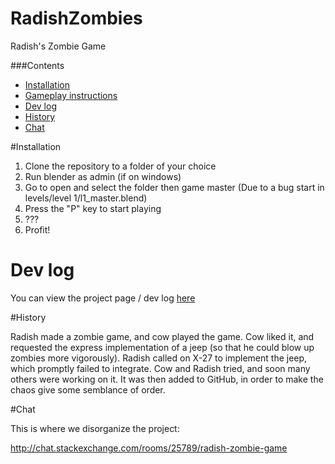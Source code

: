 # RadishZombies
Radish's Zombie Game

###Contents
- [Installation](#installation)
- [Gameplay instructions](https://github.com/VScalia/RadishZombies/blob/master/INSTRUCTIONS.md)
- [Dev log](#dev-log)
- [History](#history)
- [Chat](#chat)

#Installation

1. Clone the repository to a folder of your choice
2. Run blender as admin (if on windows)
3. Go to open and select the folder then game master (Due to a bug start in levels/level 1/l1_master.blend)
4. Press the "P" key to start playing
5. ???
6. Profit!

# Dev log
You can view the project page / dev log [here](http://mhsjlw.com/radish-devlog)

#History

Radish made a zombie game, and cow played the game. Cow liked it, and requested the express implementation of a jeep (so that he could blow up zombies more vigorously).
Radish called on X-27 to implement the jeep, which promptly failed to integrate. Cow and Radish tried, and soon many others were working on it. 
It was then added to GitHub, in order to make the chaos give some semblance of order.

#Chat

This is where we disorganize the project:

http://chat.stackexchange.com/rooms/25789/radish-zombie-game
